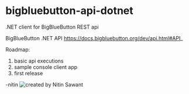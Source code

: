 # bigbluebutton-api-dotnet
.NET client for BigBlueButton REST api

BigBlueButton .NET API
https://docs.bigbluebutton.org/dev/api.html#API_

Roadmap:
1. basic api executions
2. sample console client app
3. first release 

-nitin
![created by Nitin Sawant](https://www.google.com/a/cpanel/nitinsawant.com/images/logo.gif?service=google_gsuite)
